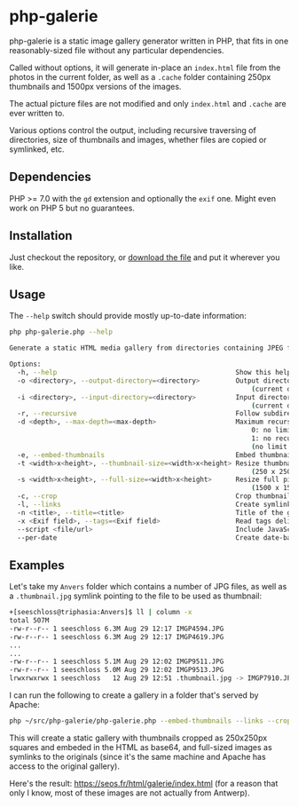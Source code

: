 # php-galerie

php-galerie is a static image gallery generator written in PHP, that fits in one reasonably-sized file without any particular dependencies.

Called without options, it will generate in-place an `index.html` file from the photos in the current folder, as well as a `.cache` folder containing 250px thumbnails and 1500px versions of the images.

The actual picture files are not modified and only `index.html` and `.cache` are ever written to.

Various options control the output, including recursive traversing of directories, size of thumbnails and images, whether files are copied or symlinked, etc.

## Dependencies

PHP >= 7.0 with the `gd` extension and optionally the `exif` one. Might even work on PHP 5 but no guarantees.

## Installation

Just checkout the repository, or [download the file](https://github.com/seeschloss/php-galerie/raw/master/php-galerie.php) and put it wherever you like.

## Usage

The `--help` switch should provide mostly up-to-date information:

```bash
php php-galerie.php --help

Generate a static HTML media gallery from directories containing JPEG files.

Options:
  -h, --help                                             Show this help message
  -o <directory>, --output-directory=<directory>         Output directory
                                                             (current directory by default)
  -i <directory>, --input-directory=<directory>          Input directory
                                                             (current directory by default)
  -r, --recursive                                        Follow subdirectories recursively
  -d <depth>, --max-depth=<max-depth>                    Maximum recursive depth, implies --recursive
                                                             0: no limit
                                                             1: no recursivity
                                                             (no limit by default)
  -e, --embed-thumbnails                                 Embed thumbnails in index.html
  -t <width>x<height>, --thumbnail-size=<width>x<height> Resize thumbnails to size
                                                             (250 x 250 by default)
  -s <width>x<height>, --full-size=<width>x<height>      Resize full pictures to size
                                                             (1500 x 1500 by default)
  -c, --crop                                             Crop thumbnails to fill size
  -l, --links                                            Create symlinks rather than copying the image files
  -n <title>, --title=<title>                            Title of the gallery
  -x <Exif field>, --tags=<Exif field>                   Read tags delimited by spaces in this Exif field (off by default, "UserComment" is a good field to use for tagging)
  --script <file/url>                                    Include JavaScript script in the html (inline or as a URL)
  --per-date                                             Create date-based sub-galleries instead of using the original folder structure

```

## Examples

Let's take my `Anvers` folder which contains a number of JPG files, as well as a `.thumbnail.jpg` symlink pointing to the file to be used as thumbnail:

```bash
+[seeschloss@triphasia:Anvers]$ ll | column -x
total 507M
-rw-r--r-- 1 seeschloss 6.3M Aug 29 12:17 IMGP4594.JPG
-rw-r--r-- 1 seeschloss 6.3M Aug 29 12:17 IMGP4619.JPG
...
...
-rw-r--r-- 1 seeschloss 5.1M Aug 29 12:02 IMGP9511.JPG
-rw-r--r-- 1 seeschloss 5.0M Aug 29 12:02 IMGP9513.JPG
lrwxrwxrwx 1 seeschloss   12 Aug 29 12:51 .thumbnail.jpg -> IMGP7910.JPG
```

I can run the following to create a gallery in a folder that's served by Apache:

```bash
php ~/src/php-galerie/php-galerie.php --embed-thumbnails --links --crop --thumbnail-size=250x250 -i ~/photos/Anvers -o ~/http/galerie/
```

This will create a static gallery with thumbnails cropped as 250x250px squares and embeded in the HTML as base64, and full-sized images as symlinks to the originals (since it's the same machine and Apache has access to the original gallery).

Here's the result: https://seos.fr/html/galerie/index.html (for a reason that only I know, most of these images are not actually from Antwerp).
